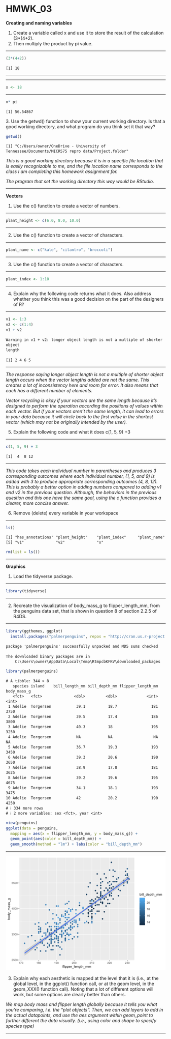 # HMWK_03

**Creating and naming variables**  
1. Create a variable called x and use it to store the result of the
calculation (3\*(4+2).  
2. Then multiply the product by pi value.

------------------------------------------------------------------------

``` r
(3*(4+2))  
```

    [1] 18

------------------------------------------------------------------------

------------------------------------------------------------------------

``` r
x <- 18  
```

------------------------------------------------------------------------

``` r
x* pi
```

    [1] 56.54867

3\. Use the getwd() function to show your current working directory. Is
that a good working directory, and what program do you think set it that
way?

``` r
getwd() 
```

    [1] "C:/Users/owner/OneDrive - University of Tennessee/Documents/MICR575 repro data/Project.folder"

*This is a good working directory because it is in a specific file
location that is easily recognizable to me, and the file location name
corresponds to the class I am completing this homework assignment for.*

*The program that set the working directory this way would be RStudio.*

------------------------------------------------------------------------

**Vectors**  
1. Use the c() function to create a vector of numbers.

------------------------------------------------------------------------

``` r
plant_height <- c(6.0, 8.0, 10.0)  
```

------------------------------------------------------------------------

2.  Use the c() function to create a vector of characters.

------------------------------------------------------------------------

``` r
plant_name <- c("kale", "cilantro", "broccoli")  
```

------------------------------------------------------------------------

3.  Use the c() function to create a vector of characters.

------------------------------------------------------------------------

``` r
plant_index <- 1:10  
```

------------------------------------------------------------------------

4.  Explain why the following code returns what it does. Also address
    whether you think this was a good decision on the part of the
    designers of R?

------------------------------------------------------------------------

``` r
v1 <- 1:3  
v2 <- c(1:4)  
v1 + v2  
```

    Warning in v1 + v2: longer object length is not a multiple of shorter object
    length

    [1] 2 4 6 5

------------------------------------------------------------------------

*The response saying longer object length is not a multiple of shorter
object length occurs when the vector lengths added are not the same.
This creates a lot of inconsistency here and room for error. It also
means that each has a different number of elements.*

*Vector recycling is okay if your vectors are the same length because
it’s designed to perform the operation according the positions of values
within each vector. But if your vectors aren’t the same length, it can
lead to errors in your data because it will circle back to the first
value in the shortest vector (which may not be originally intended by
the user).*

5.  Explain the following code and what it does c(1, 5, 9) +3

------------------------------------------------------------------------

``` r
c(1, 5, 9) + 3  
```

    [1]  4  8 12

------------------------------------------------------------------------

*This code takes each individual number in parentheses and produces 3
corresponding outcomes where each individual number, (1, 5, and 9) is
added with 3 to produce appropriate corresponding outcomes (4, 8, 12).
This is probably a better option in adding numbers compared to adding v1
and v2 in the previous question. Although, the behaviors in the previous
question and this one have the same goal, using the c function provides
a clearer, more concise answer.*

6.  Remove (delete) every variable in your workspace

------------------------------------------------------------------------

``` r
ls()  
```

    [1] "has_annotations" "plant_height"    "plant_index"     "plant_name"     
    [5] "v1"              "v2"              "x"              

``` r
rm(list = ls())  
```

------------------------------------------------------------------------

**Graphics**

1.  Load the tidyverse package.

------------------------------------------------------------------------

``` r
library(tidyverse)
```

------------------------------------------------------------------------

2.  Recreate the visualization of body_mass_g to flipper_length_mm, from
    the penguins data set, that is shown in question 8 of section 2.2.5
    of R4DS.

------------------------------------------------------------------------

``` r
library(ggthemes, ggplot)
  install.packages("palmerpenguins", repos = "http://cran.us.r-project.org") 
```

    package 'palmerpenguins' successfully unpacked and MD5 sums checked

    The downloaded binary packages are in
        C:\Users\owner\AppData\Local\Temp\RtmpcbKFKV\downloaded_packages

``` r
library(palmerpenguins)  
```

    # A tibble: 344 × 8
       species island    bill_length_mm bill_depth_mm flipper_length_mm body_mass_g
       <fct>   <fct>              <dbl>         <dbl>             <int>       <int>
     1 Adelie  Torgersen           39.1          18.7               181        3750
     2 Adelie  Torgersen           39.5          17.4               186        3800
     3 Adelie  Torgersen           40.3          18                 195        3250
     4 Adelie  Torgersen           NA            NA                  NA          NA
     5 Adelie  Torgersen           36.7          19.3               193        3450
     6 Adelie  Torgersen           39.3          20.6               190        3650
     7 Adelie  Torgersen           38.9          17.8               181        3625
     8 Adelie  Torgersen           39.2          19.6               195        4675
     9 Adelie  Torgersen           34.1          18.1               193        3475
    10 Adelie  Torgersen           42            20.2               190        4250
    # ℹ 334 more rows
    # ℹ 2 more variables: sex <fct>, year <int>

``` r
view(penguins) 
ggplot(data = penguins,
  mapping = aes(x = flipper_length_mm, y = body_mass_g)) + 
  geom_point(aes(color = bill_depth_mm)) + 
  geom_smooth(method = "lm") + labs(color = "bill_depth_mm")
```

------------------------------------------------------------------------
![](hmk_03_plot.png)

3.  Explain why each aesthetic is mapped at the level that it is (i.e.,
    at the global level, in the ggplot() function call, or at the geom
    level, in the geom_XXX() function call). Noting that a lot of
    different options will work, but some options are clearly better
    than others.

*We map body mass and flipper length globally because it tells you what
you’re comparing, i.e. the “plot objects”. Then, we can add layers to
add in the actual datapoints, and use the aes argument within geom_point
to further different the data visually. (i.e., using color and shape to
specify species type)*

------------------------------------------------------------------------
 


